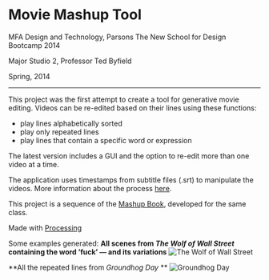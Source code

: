 # Movie Mashup Tool
MFA Design and Technology, Parsons The New School for Design
Bootcamp 2014

Major Studio 2, Professor Ted Byfield

Spring, 2014

---

This project was the first attempt to create a tool for generative movie editing. Videos can be re-edited based on their lines using these functions:
* play lines alphabetically sorted
* play only repeated lines
* play lines that contain a specific word or expression

The latest version includes a GUI and the option to re-edit more than one video at a time.

The application uses timestamps from subtitle files (.srt) to manipulate the videos.
More information about the process [here](http://gabrielmfadt.wordpress.com/tag/generative-movie-mashup/).

This project is a sequence of the [Mashup Book](https://github.com/gianordoli/mashup), developed for the same class.

Made with [Processing](http://processing.org)

Some examples generated:
**All scenes from *The Wolf of Wall Street* containing the word ‘fuck’ — and its variations**
![The Wolf of Wall Street](http://gabrielmfadt.files.wordpress.com/2014/05/screen-shot-2014-05-08-at-9-20-56-am.png)

**All the repeated lines from *Groundhog Day* **
![Groundhog Day](http://gabrielmfadt.files.wordpress.com/2014/04/groundhog_day.png)